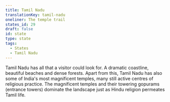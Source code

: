 ```yaml
---
title: Tamil Nadu
translationKey: tamil-nadu
oneliner: The temple trail
states_id: 29
draft: false
id: state
type: state
tags:
  - States
  - Tamil Nadu
---
```

Tamil Nadu has all that a visitor could look for. A dramatic coastline, beautiful beaches and dense forests. Apart from this, Tamil Nadu has also some of India's most magnificent temples, many still active centres of religious practice.     The magnificent temples and their towering gopurams (entrance towers) dominate the landscape just as Hindu religion permeates Tamil life.     